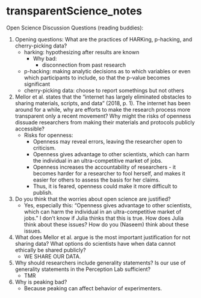 # transparentScience_notes

Open Science Discussion Questions (reading buddies):

1. Opening questions: What are the practices of HARKing, p-hacking, and cherry-picking data?
    - harking: hypothesizing after results are known
        - Why bad:
            - disconnection from past research
    - p-hacking: making analytic decisions as to which variables or even which participants to include, so that the p-value becomes significant
    - cherry-picking data: choose to report somethings but not others
2. Mellor et al. states that the “internet has largely eliminated obstacles to sharing materials, scripts, and data” (2018, p. 1). The internet has been around for a while, why are efforts to make the research process more transparent only a recent movement? Why might the risks of openness dissuade researchers from making their materials and protocols publicly accessible? 
    - Risks for openness: 
        - Openness may reveal errors, leaving the researcher open to criticism. 
        - Openness gives advantage to other scientists, which can harm the individual in an ultra-competitive market of jobs. 
        - Openness increases the accountability of researchers - it becomes harder for a researcher to fool herself, and makes it easier for others to assess the basis for her claims. 
        - Thus, it is feared, openness could make it more difficult to publish.
3. Do you think that the worries about open science are justified?
    - Yes, especially this: “Openness gives advantage to other scientists, which can harm the individual in an ultra-competitive market of jobs.” I don’t know if Julia thinks that this is true. How does Julia think about these issues? How do you (Naseem) think about these issues.
4. What does Mellor et al. argue is the most important justification for not sharing data? What options do scientists have when data cannot ethically be shared publicly?
    - WE SHARE OUR DATA.
5. Why should researchers include generality statements? Is our use of generality statements in the Perception Lab sufficient?
    - TMR
6. Why is peaking bad?
    - Because peaking can affect behavior of experimenters.